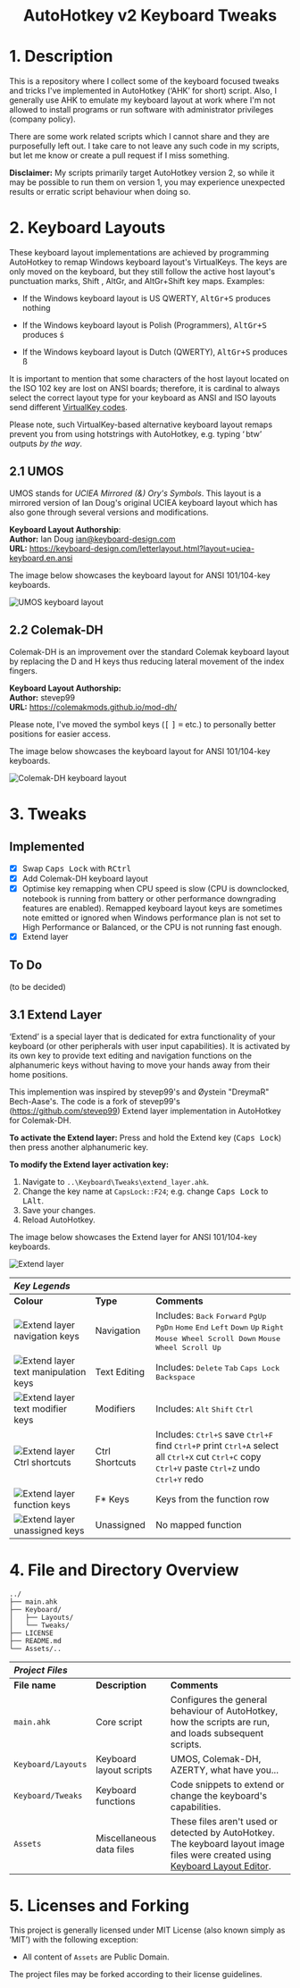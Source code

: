 <h1 align="center">AutoHotkey v2 Keyboard Tweaks</h1>

# 1. Description

This is a repository where I collect some of the keyboard focused tweaks and tricks I've implemented in AutoHotkey (‘AHK’ for short) script. Also, I generally use AHK to emulate my keyboard layout at work where I'm not allowed to install programs or run software with administrator privileges (company policy).

There are some work related scripts which I cannot share and they are purposefully left out. I take care to not leave any such code in my scripts, but let me know or create a pull request if I miss something.

**Disclaimer:** My scripts primarily target AutoHotkey version 2, so while it may be possible to run them on version 1, you may experience unexpected results or erratic script behaviour when doing so.

# 2. Keyboard Layouts

These keyboard layout implementations are achieved by programming AutoHotkey to remap Windows keyboard layout's VirtualKeys. The keys are only moved on the keyboard, but they still follow the active host layout's punctuation marks, Shift , AltGr, and AltGr+Shift key maps. Examples:

* If the Windows keyboard layout is US QWERTY, <kbd>AltGr+S</kbd> produces nothing

* If the Windows keyboard layout is Polish (Programmers), <kbd>AltGr+S</kbd> produces ś

* If the Windows keyboard layout is Dutch (QWERTY), <kbd>AltGr+S</kbd> produces ß

It is important to mention that some characters of the host layout located on the ISO 102 key are lost on ANSI boards; therefore, it is cardinal to always select the correct layout type for your keyboard as ANSI and ISO layouts send different [VirtualKey codes](https://docs.microsoft.com/en-us/windows/win32/inputdev/virtual-key-codes).

Please note, such VirtualKey-based alternative keyboard layout remaps prevent you from using hotstrings with AutoHotkey, e.g. typing ‘ btw’ outputs *by the way*.

## 2.1 UMOS

UMOS stands for *UCIEA Mirrored (&) Ory's Symbols*. This layout is a mirrored version of Ian Doug's original UCIEA keyboard layout which has also gone through several versions and modifications.

**Keyboard Layout Authorship**:  
**Author:** Ian Doug <ian@keyboard-design.com>  
**URL:** https://keyboard-design.com/letterlayout.html?layout=uciea-keyboard.en.ansi

The image below showcases the keyboard layout for ANSI 101/104-key keyboards.

![UMOS keyboard layout](Assets/Images/Keyboard_Layouts/UMOS_ANSI.png)

## 2.2 Colemak-DH

Colemak-DH is an improvement over the standard Colemak keyboard layout by replacing the D and H keys thus reducing lateral movement of the index fingers.

**Keyboard Layout Authorship:**  
**Author:** stevep99  
**URL:** https://colemakmods.github.io/mod-dh/

Please note, I've moved the symbol keys (<kbd>[</kbd> <kbd>]</kbd> <kbd>=</kbd> etc.) to personally better positions for easier access.

The image below showcases the keyboard layout for ANSI 101/104-key keyboards.

![Colemak-DH keyboard layout](Assets/Images/Keyboard_Layouts/Colemak-DH_ANSI.png)

# 3. Tweaks

## Implemented

- [x] Swap <kbd>Caps Lock</kbd> with <kbd>RCtrl</kbd> 
- [x] Add Colemak-DH keyboard layout
- [x] Optimise key remapping when CPU speed is slow (CPU is downclocked, notebook is running from battery or other performance downgrading features are enabled). Remapped keyboard layout keys are sometimes note emitted or ignored when Windows performance plan is not set to High Performance or Balanced, or the CPU is not running fast enough.
- [x] Extend layer

## To Do

(to be decided)

## 3.1 Extend Layer

‘Extend’ is a special layer that is dedicated for extra functionality of your keyboard (or other peripherals with user input capabilities). It is activated by its own key to provide text editing and navigation functions on the alphanumeric keys without having to move your hands away from their home positions.

This implemention was inspired by stevep99's and Øystein "DreymaR" Bech-Aase's. The code is a fork of stevep99's (https://github.com/stevep99) Extend layer implementation in AutoHotkey for Colemak-DH.

**To activate the Extend layer:** Press and hold the Extend key (<kbd>Caps Lock</kbd>) then press another alphanumeric key.

**To modify the Extend layer activation key:**

1. Navigate to `..\Keyboard\Tweaks\extend_layer.ahk`.
2. Change the key name at `CapsLock::F24`; e.g. change <kbd>Caps Lock</kbd> to <kbd>LAlt</kbd>.
3. Save your changes.
4. Reload AutoHotkey.

The image below showcases the Extend layer for ANSI 101/104-key keyboards.

![Extend layer](Assets/Images/Keyboard_Layers/Extend_Layer_Colemak-DH_ANSI_Colours.png)

| ***Key Legends*** |  |  |
| :--- | :--- | :--- |
| **Colour** | **Type** | **Comments** |
| ![Extend layer navigation keys](Assets/Images/Keyboard_Layers/Extend_Layer_Navigation.png) | Navigation | Includes: <kbd>Back</kbd> <kbd>Forward</kbd> <kbd>PgUp</kbd> <kbd>PgDn</kbd> <kbd>Home</kbd> <kbd>End</kbd> <kbd>Left</kbd> <kbd>Down</kbd> <kbd>Up</kbd> <kbd>Right</kbd> <kbd>Mouse Wheel Scroll Down</kbd> <kbd>Mouse Wheel Scroll Up</kbd> |
| ![Extend layer text manipulation keys](Assets/Images/Keyboard_Layers/Extend_Layer_Text_Manipulation.png) | Text Editing | Includes: <kbd>Delete</kbd> <kbd>Tab</kbd> <kbd>Caps Lock</kbd> <kbd>Backspace</kbd> |
| ![Extend layer text modifier keys](Assets/Images/Keyboard_Layers/Extend_Layer_Modifiers.png) | Modifiers | Includes: <kbd>Alt</kbd> <kbd>Shift</kbd> <kbd>Ctrl</kbd> |
| ![Extend layer Ctrl shortcuts](Assets/Images/Keyboard_Layers/Extend_Layer_Ctrl_Shortcuts.png) | Ctrl Shortcuts | Includes: <kbd>Ctrl+S</kbd> save <kbd>Ctrl+F</kbd> find <kbd>Ctrl+P</kbd> print <kbd>Ctrl+A</kbd> select all <kbd>Ctrl+X</kbd> cut <kbd>Ctrl+C</kbd> copy <kbd>Ctrl+V</kbd> paste <kbd>Ctrl+Z</kbd> undo <kbd>Ctrl+Y</kbd> redo |
| ![Extend layer function keys](Assets/Images/Keyboard_Layers/Extend_Layer_Function.png) | F* Keys | Keys from the function row |
| ![Extend layer unassigned keys](Assets/Images/Keyboard_Layers/Extend_Layer_Unassigned.png) | Unassigned | No mapped function |

# 4. File and Directory Overview

```
../
├── main.ahk
├── Keyboard/
│   ├── Layouts/
│   └── Tweaks/
├── LICENSE
├── README.md
└── Assets/..
```
| ***Project Files*** |  |  |
| :--- | :--- | :--- |
| **File name** | **Description** | **Comments** |
| `main.ahk` | Core script | Configures the general behaviour of AutoHotkey, how the scripts are run, and loads subsequent scripts. |
| `Keyboard/Layouts` | Keyboard layout scripts | UMOS, Colemak-DH, AZERTY, what have you... |
| `Keyboard/Tweaks` | Keyboard functions | Code snippets to extend or change the keyboard's capabilities.  |
| `Assets` | Miscellaneous data files | These files aren't used or detected by AutoHotkey. The keyboard layout image files were created using [Keyboard Layout Editor](http://keyboard-layout-editor.com). |

# 5. Licenses and Forking

This project is generally licensed under MIT License (also known simply as ‘MIT’) with the following exception:

* All content of `Assets` are Public Domain.

The project files may be forked according to their license guidelines.
